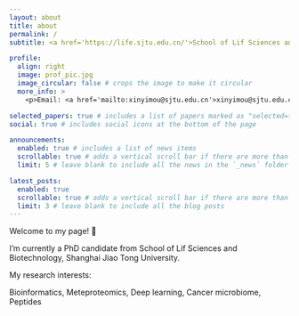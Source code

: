 ```yaml
---
layout: about
title: about
permalink: /
subtitle: <a href='https://life.sjtu.edu.cn/'>School of Lif Sciences and Biotechnology</a>, <a href='https://www.sjtu.edu.cn/'>Shanghai Jiao Tong University</a>, Shanghai, China

profile:
  align: right
  image: prof_pic.jpg
  image_circular: false # crops the image to make it circular
  more_info: >
    <p>Email: <a href='mailto:xinyimou@sjtu.edu.cn'>xinyimou@sjtu.edu.cn</a></p>

selected_papers: true # includes a list of papers marked as "selected={true}"
social: true # includes social icons at the bottom of the page

announcements:
  enabled: true # includes a list of news items
  scrollable: true # adds a vertical scroll bar if there are more than 3 news items
  limit: 5 # leave blank to include all the news in the `_news` folder

latest_posts:
  enabled: true
  scrollable: true # adds a vertical scroll bar if there are more than 3 new posts items
  limit: 3 # leave blank to include all the blog posts
---
```


Welcome to my page! 🎉

I’m currently a PhD candidate from School of Lif Sciences and Biotechnology, Shanghai Jiao Tong University.

My research interests:

Bioinformatics, Meteproteomics, Deep learning, Cancer microbiome, Peptides
